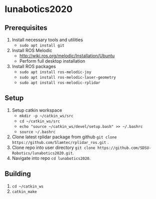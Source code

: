 # lunabotics2020

## Prerequisites

 1. Install necessary tools and utilities
     - `sudo apt install git`
 2. Install ROS Melodic
     - http://wiki.ros.org/melodic/Installation/Ubuntu
     - Perform full desktop installation
 3. Install ROS packages
     - `sudo apt install ros-melodic-joy`
     - `sudo apt install ros-melodic-laser-geometry`
     - `sudo apt install ros-melodic-rplidar`
 
## Setup
 1. Setup catkin workspace
     - `mkdir -p ~/catkin_ws/src`
     - `cd ~/catkin_ws/src`
     - `echo "source ~/catkin_ws/devel/setup.bash" >> ~/.bashrc`
     - `source ~/.bashrc`
 2. Clone latest rplidar package from github `git clone https://github.com/Slamtec/rplidar_ros.git` .
 3. Clone repo into user directory `git clone https://github.com/SDSU-Robotics/lunabotics2020.git`.
 4. Navigate into repo `cd lunabotics2020`.

## Building
 1. `cd ~/catkin_ws`
 2. `catkin_make`
